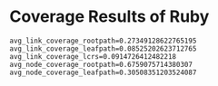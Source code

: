 # Coverage Results of Ruby

`avg_link_coverage_rootpath=0.27349128622765195`
`avg_link_coverage_leafpath=0.08525202623712765`
`avg_link_coverage_lcrs=0.0914726412482218`
`avg_node_coverage_rootpath=0.6759075714380307`
`avg_node_coverage_leafpath=0.30508351203524087`
